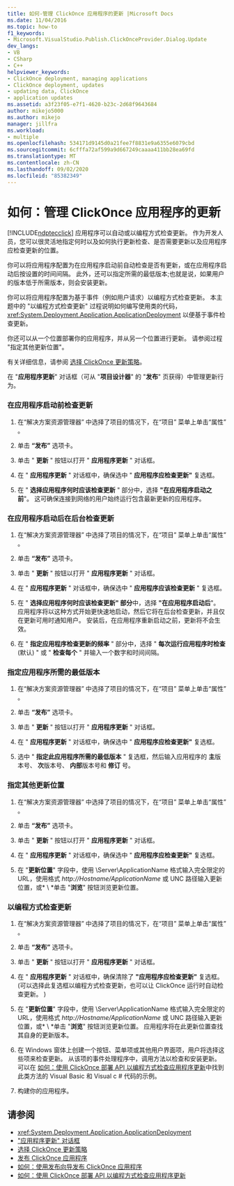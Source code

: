 ```yaml
---
title: 如何-管理 ClickOnce 应用程序的更新 |Microsoft Docs
ms.date: 11/04/2016
ms.topic: how-to
f1_keywords:
- Microsoft.VisualStudio.Publish.ClickOnceProvider.Dialog.Update
dev_langs:
- VB
- CSharp
- C++
helpviewer_keywords:
- ClickOnce deployment, managing applications
- ClickOnce deployment, updates
- updating data, ClickOnce
- application updates
ms.assetid: a3f23f05-e7f1-4620-b23c-2d68f9643684
author: mikejo5000
ms.author: mikejo
manager: jillfra
ms.workload:
- multiple
ms.openlocfilehash: 534171d9145d0a21fee7f8831e9a6355e6079cbd
ms.sourcegitcommit: 6cfffa72af599a9d667249caaaa411bb28ea69fd
ms.translationtype: MT
ms.contentlocale: zh-CN
ms.lasthandoff: 09/02/2020
ms.locfileid: "85382349"
---
```

# <a name="how-to-manage-updates-for-a-clickonce-application"></a>如何：管理 ClickOnce 应用程序的更新
[!INCLUDE[ndptecclick](../deployment/includes/ndptecclick_md.md)] 应用程序可以自动或以编程方式检查更新。 作为开发人员，您可以很灵活地指定何时以及如何执行更新检查、是否需要更新以及应用程序应检查更新的位置。

 你可以将应用程序配置为在应用程序启动前自动检查是否有更新，或在应用程序启动后按设置的时间间隔。 此外，还可以指定所需的最低版本;也就是说，如果用户的版本低于所需版本，则会安装更新。

 你可以将应用程序配置为基于事件（例如用户请求）以编程方式检查更新。 本主题中的 "以编程方式检查更新" 过程说明如何编写使用类的代码， <xref:System.Deployment.Application.ApplicationDeployment> 以便基于事件检查更新。

 你还可以从一个位置部署你的应用程序，并从另一个位置进行更新。 请参阅过程 "指定其他更新位置"。

 有关详细信息，请参阅 [选择 ClickOnce 更新策略](../deployment/choosing-a-clickonce-update-strategy.md)。

 在 "**应用程序更新**" 对话框（可从 "**项目设计器**" 的 "**发布**" 页获得）中管理更新行为。

### <a name="to-check-for-updates-before-the-application-starts"></a>在应用程序启动前检查更新

1. 在“解决方案资源管理器” 中选择了项目的情况下，在“项目”  菜单上单击“属性” 。

2. 单击 **“发布”** 选项卡。

3. 单击 " **更新** " 按钮以打开 " **应用程序更新** " 对话框。

4. 在 " **应用程序更新** " 对话框中，确保选中 " **应用程序应检查更新"** 复选框。

5. 在 " **选择应用程序何时应该检查更新** " 部分中，选择 **"在应用程序启动之前**"。 这可确保连接到网络的用户始终运行包含最新更新的应用程序。

### <a name="to-check-for-updates-in-the-background-after-the-application-starts"></a>在应用程序启动后在后台检查更新

1. 在“解决方案资源管理器” 中选择了项目的情况下，在“项目”  菜单上单击“属性” 。

2. 单击 **“发布”** 选项卡。

3. 单击 " **更新** " 按钮以打开 " **应用程序更新** " 对话框。

4. 在 " **应用程序更新** " 对话框中，确保选中 " **应用程序应该检查更新** " 复选框。

5. 在 " **选择应用程序何时应该检查更新" 部分**中，选择 **"在应用程序启动后**"。 应用程序将以这种方式开始更快速地启动，然后它将在后台检查更新，并且仅在更新可用时通知用户。 安装后，在应用程序重新启动之前，更新将不会生效。

6. 在 " **指定应用程序检查更新的频率** " 部分中，选择 " **每次运行应用程序时检查** (默认) " 或 " **检查每个** " 并输入一个数字和时间间隔。

### <a name="to-specify-a-minimum-required-version-for-the-application"></a>指定应用程序所需的最低版本

1. 在“解决方案资源管理器” 中选择了项目的情况下，在“项目”  菜单上单击“属性” 。

2. 单击 **“发布”** 选项卡。

3. 单击 " **更新** " 按钮以打开 " **应用程序更新** " 对话框。

4. 在 " **应用程序更新** " 对话框中，确保选中 " **应用程序应检查更新"** 复选框。

5. 选中 " **指定此应用程序所需的最低版本** " 复选框，然后输入应用程序的 **主**版本号、 **次**版本号、 **内部**版本号和 **修订** 号。

### <a name="to-specify-a-different-update-location"></a>指定其他更新位置

1. 在“解决方案资源管理器” 中选择了项目的情况下，在“项目”  菜单上单击“属性” 。

2. 单击 **“发布”** 选项卡。

3. 单击 " **更新** " 按钮以打开 " **应用程序更新** " 对话框。

4. 在 " **应用程序更新** " 对话框中，确保选中 " **应用程序应检查更新"** 复选框。

5. 在 "**更新位置**" 字段中，使用 \Server\ApplicationName 格式输入完全限定的 URL，使用格式 *http://Hostname/ApplicationName* 或 UNC 路径输入更新位置，或* \\ *单击 "**浏览**" 按钮浏览更新位置。

### <a name="to-check-for-updates-programmatically"></a>以编程方式检查更新

1. 在“解决方案资源管理器” 中选择了项目的情况下，在“项目”  菜单上单击“属性” 。

2. 单击 **“发布”** 选项卡。

3. 单击 " **更新** " 按钮以打开 " **应用程序更新** " 对话框。

4. 在 " **应用程序更新** " 对话框中，确保清除了 **"应用程序应检查更新"** 复选框。  (可以选择此复选框以编程方式检查更新，也可以让 ClickOnce 运行时自动检查更新。 ) 

5. 在 "**更新位置**" 字段中，使用 \Server\ApplicationName 格式输入完全限定的 URL，使用格式 *http://Hostname/ApplicationName* 或 UNC 路径输入更新位置，或* \\ *单击 "**浏览**" 按钮浏览更新位置。 应用程序将在此更新位置查找其自身的更新版本。

6. 在 Windows 窗体上创建一个按钮、菜单项或其他用户界面项，用户将选择这些项来检查更新。 从该项的事件处理程序中，调用方法以检查和安装更新。 可以在 [如何：使用 ClickOnce 部署 API 以编程方式检查应用程序更新](../deployment/how-to-check-for-application-updates-programmatically-using-the-clickonce-deployment-api.md)中找到此类方法的 Visual Basic 和 Visual c # 代码的示例。

7. 构建你的应用程序。

## <a name="see-also"></a>请参阅
- <xref:System.Deployment.Application.ApplicationDeployment>
- ["应用程序更新" 对话框](/previous-versions/visualstudio/visual-studio-2010/axw1fa38(v=vs.100))
- [选择 ClickOnce 更新策略](../deployment/choosing-a-clickonce-update-strategy.md)
- [发布 ClickOnce 应用程序](../deployment/publishing-clickonce-applications.md)
- [如何：使用发布向导发布 ClickOnce 应用程序](../deployment/how-to-publish-a-clickonce-application-using-the-publish-wizard.md)
- [如何：使用 ClickOnce 部署 API 以编程方式检查应用程序更新](../deployment/how-to-check-for-application-updates-programmatically-using-the-clickonce-deployment-api.md)
